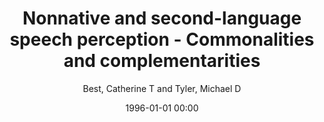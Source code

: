 ---
layout: post
title: Nonnative and second-language speech perception - Commonalities and complementarities

date: 1996-01-01 00:00
author: Best, Catherine T and Tyler, Michael D
journal: Word Journal Of The International Linguistic Association

year: 2006
---